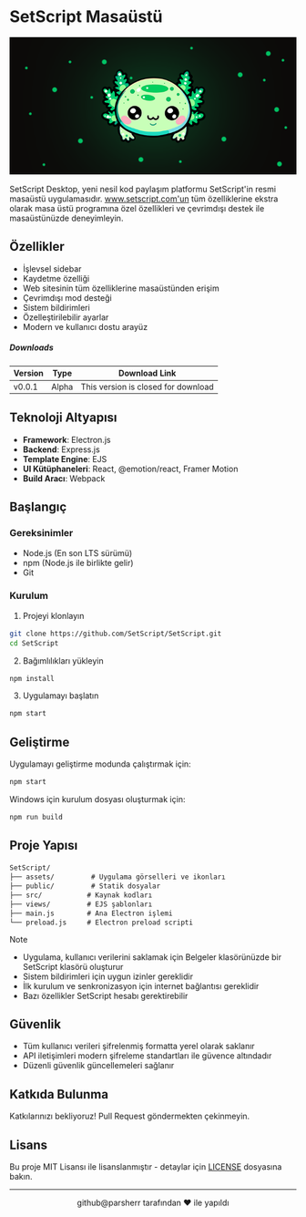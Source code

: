 # SetScript Masaüstü

![SetScript Banner](assets/banner.png)

SetScript Desktop, yeni nesil kod paylaşım platformu SetScript'in resmi masaüstü uygulamasıdır. www.setscript.com'un tüm özelliklerine ekstra olarak masa üstü programına özel özellikleri ve çevrimdışı destek ile masaüstünüzde deneyimleyin.

## Özellikler

- İşlevsel sidebar
- Kaydetme özelliği
- Web sitesinin tüm özelliklerine masaüstünden erişim
- Çevrimdışı mod desteği
- Sistem bildirimleri
- Özelleştirilebilir ayarlar
- Modern ve kullanıcı dostu arayüz

##### Downloads
| Version | Type | Download Link |
| ---- | ---- | ----------- |
| v0.0.1 | Alpha | This version is closed for download |

## Teknoloji Altyapısı

- **Framework**: Electron.js
- **Backend**: Express.js
- **Template Engine**: EJS
- **UI Kütüphaneleri**: React, @emotion/react, Framer Motion
- **Build Aracı**: Webpack

## Başlangıç

### Gereksinimler

- Node.js (En son LTS sürümü)
- npm (Node.js ile birlikte gelir)
- Git

### Kurulum

1. Projeyi klonlayın
```bash
git clone https://github.com/SetScript/SetScript.git
cd SetScript
```

2. Bağımlılıkları yükleyin
```bash
npm install
```

3. Uygulamayı başlatın
```bash
npm start
```

## Geliştirme

Uygulamayı geliştirme modunda çalıştırmak için:

```bash
npm start
```

Windows için kurulum dosyası oluşturmak için:

```bash
npm run build
```

## Proje Yapısı

```
SetScript/
├── assets/         # Uygulama görselleri ve ikonları
├── public/         # Statik dosyalar
├── src/           # Kaynak kodları
├── views/         # EJS şablonları
├── main.js        # Ana Electron işlemi
└── preload.js     # Electron preload scripti
```

> [!NOTE]
> - Uygulama, kullanıcı verilerini saklamak için Belgeler klasörünüzde bir SetScript klasörü oluşturur
> - Sistem bildirimleri için uygun izinler gereklidir
> - İlk kurulum ve senkronizasyon için internet bağlantısı gereklidir
> - Bazı özellikler SetScript hesabı gerektirebilir

## Güvenlik

- Tüm kullanıcı verileri şifrelenmiş formatta yerel olarak saklanır
- API iletişimleri modern şifreleme standartları ile güvence altındadır
- Düzenli güvenlik güncellemeleri sağlanır

## Katkıda Bulunma

Katkılarınızı bekliyoruz! Pull Request göndermekten çekinmeyin.

## Lisans

Bu proje MIT Lisansı ile lisanslanmıştır - detaylar için [LICENSE](LICENSE) dosyasına bakın.

---

<p align="center">
  github@parsherr tarafından ❤️ ile yapıldı
</p>